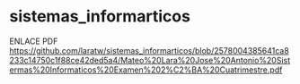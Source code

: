 # sistemas_informarticos
ENLACE PDF
https://github.com/laratw/sistemas_informarticos/blob/2578004385641ca8233c14750c1f88ce42ded5a4/Mateo%20Lara%20Jose%20Antonio%20Sistermas%20Informaticos%20Examen%202%C2%BA%20Cuatrimestre.pdf
